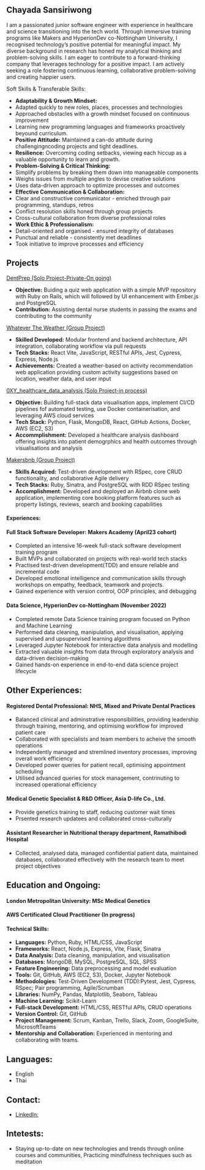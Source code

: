 ## Chayada Sansiriwong

I am a passionated junior software engineer with experience in healthcare and science transitioning into the tech world. Through immersive training programs like Makers and HyperionDev co-Nottingham University, I recognised technology’s positive potential for meaningful impact. My diverse background in research has honed my analytical thinking and problem-solving skills. I am eager to contribute to a forward-thinking company that leverages technology for a positive impact. I am actively seeking a role fostering continuous learning, collaborative problem-solving and creating happier users.

Soft Skills & Transferable Skills:
- **Adaptability & Growth Mindset:** 
- Adapted quickly to new roles, places, processes and technologies
- Approached obstacles with a growth mindset focused on continuous improvement
- Learning new programming languages and frameworks proactively beyound curriculum.
- **Positive Attitude:** Maintained a can-do attitude during challengingncoding projects and tight deadlines.
- **Resilience:** Overcoming coding setbacks, viewing each hiccup as a valuable opportunity to learn and growth.
- **Problem-Solving & Critical Thinking:**
- Simplify problems by breaking them down into  manageable components
- Weighs issues from multiple angles to devise creative solutions
- Uses data-driven approach to optimize processes and outcomes
- **Effective Communication & Collaboration:** 
- Clear and constructive communicator - enriched through pair programming, standups, retros
- Conflict resolution skills honed through group projects
- Cross-cultural collaboration from diverse professional roles
- **Work Ethic & Professionalism:** 
- Detail-oriented and organised - ensured integrity of databases
- Punctual and reliable - consistently met deadlines
- Took initiative to improve processes and efficiency 

## Projects

[DentPrep (Solo Project-Private-On going)](https://github.com/csanann/DentPrep)

- **Objective:** Buiding a quiz web application with a simple MVP repository with Ruby on Rails, which will followed by UI enhancement with Ember.js and PostgreSQL
- **Contribution:** Assisting dental nurse students in passing the exams and contributing to the community

[Whatever The Weather (Group Project)](https://github.com/lplclaremont/ep3-raining-mern)

- **Skilled Developed:** Modular frontend and backend architecture, API integration, collaborating workflow via pull requests
- **Tech Stacks:** React Vite, JavaScript, RESTful APIs, Jest, Cypress, Express, Node.js
- **Achievements:** Created a weather-based on activity recommendation web application providing custom activity suggestions based on location, weather data, and user input

[0XY_healthcare_data_analysis (Solo Project-in process)](https://github.com/csanann/0XY_healthcare_data_analysis)

- **Objective:** Building full-stack data visualisation apps, implement CI/CD pipelines fof automated testing, use Docker containerisation, and leveraging AWS cloud services
- **Tech Stack:** Python, Flask, MongoDB, React, GitHub Actions, Docker, AWS (EC2, S3)
- **Accommplishment:** Developed a healthcare analysis dashboard offering insights into patient demogrphics and health outcomes through visualisations and analysis

[Makersbnb (Group Project)](https://github.com/csanann/makersbnb-ruby-seed)

- **Skills Acquired:** Test-driven development with RSpec, core CRUD functionality, and collaborative Agile delivery
- **Tech Stacks:** Ruby, Sinatra, and PostgreSQL with RDD RSpec testing
- **Accomplishment:** Developed and deployed an Airbnb clone web application, implementing core booking platform features such as property listings, reviews, search and booking capabilities

#### Experiences:

#### Full Stack Software Developer: Makers Academy (April23 cohort)
- Completed an intensive 16-week full-stack software development training program
- Built MVPs and collaborated on projects with real-world tech stacks
- Practised test-driven development(TDD) and ensure reliable and incremental code
- Developed emotional intelligence and communication skills through workshops on empathy, feedback, teamwork and projects.
- Gained experience with version control, OOP principles, and debugging

#### Data Science, HyperionDev co-Nottingham (November 2022)
- Completed remote Data Science training program focused on Python and Machine Learning
- Performed data cleaning, manipulation, and visualisation, applying supervised and upsupervised learning algorithms
- Leveraged Jupyter Notebook for interactive data analysis and modelling
- Extracted valuable insights from data through exploratory analysis and data-driven decision-making
- Gained hands-on experience in end-to-end data science project lifecycle

## Other Experiences:

#### Registered Dental Professional: NHS, Mixed and Private Dental Practices
- Balanced clinical and adminstrative responsibilities, providing leadership through training, mentoring, and optimising workflow for improved patient care
- Collaborated with specialists and team members to acheive the smooth operations
- Independently managed and stremlined inventory processes, improving overall work efficiency
- Developed power queries for patient recall, optimising appointment scheduling 
- Utilised advanced queries for stock management, contrinuting to increased operational efficiency

#### Medical Genetic Specialist & R&D Officer, Asia D-life Co., Ltd.
- Provide genetics training to staff, reducing customer wait times
- Prsented research updatees and collaborated cross-culturally

#### Assistant Researcher in Nutritional therapy department, Ramathibodi Hospital
- Collected, analysed data, managed confidential patient data, maintained databases, collaborated effectively with the research team to meet project objectives

## Education and Ongoing:

#### London Metropolitan University: MSc Medical Genetics
#### AWS Certificated Cloud Practitioner (In progress)

#### Technical Skills:
- **Languages:** Python, Ruby, HTML/CSS, JavaScript
- **Frameworks:** React, Node.js, Express, Vite, Flask, Sinatra
- **Data Analysis:** Data cleaning, manipulation, and visualisation
- **Databases:** MongoDB, MySQL, PostgreSQL, SQL, SPSS
- **Feature Engineering:** Data preprocessing and model evaluation
- **Tools:** Git, GitHub, AWS (EC2, S3), Docker, Jupyter Notebook
- **Methodologies:** Test-Driven Development (TDD):Pytest, Jest, Cypress, RSpec; Pair programming, Agile/Scrumban
- **Libraries:** NumPy, Pandas, Matplotlib, Seaborn, Tableau
- **Machine Learning:** Scikit-Learn 
- **Full-stack Development:** HTML/CSS, RESTful APIs, CRUD operations
- **Version Control:** Git, GitHub
- **Project Management:** Scrum, Kanban, Trello, Slack, Zoom, GoogleSuite, MicrosoftTeams
- **Mentorship and Collaboration:** Experienced in mentoring and collaborating with teams.

## Languages:  
- English
- Thai

## Contact:
- [LinkedIn:](https://www.linkedin.com/in/chayada-s-1a026220) 

## Intetests:
- Staying up-to-date on new technologies and trends through online courses and communities, Practicing mindfulness techniques such as meditation